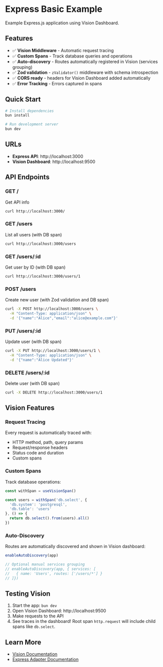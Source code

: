 # Express Basic Example

Example Express.js application using Vision Dashboard.

## Features

- ✅ **Vision Middleware** - Automatic request tracing
- ✅ **Custom Spans** - Track database queries and operations
- ✅ **Auto-discovery** - Routes automatically registered in Vision (services grouping)
- ✅ **Zod validation** - `zValidator()` middleware with schema introspection
- ✅ **CORS ready** - headers for Vision Dashboard added automatically
- ✅ **Error Tracking** - Errors captured in spans

## Quick Start

```bash
# Install dependencies
bun install

# Run development server
bun dev
```

## URLs

- **Express API**: http://localhost:3000
- **Vision Dashboard**: http://localhost:9500

## API Endpoints

### GET /
Get API info

```bash
curl http://localhost:3000/
```

### GET /users
List all users (with DB span)

```bash
curl http://localhost:3000/users
```

### GET /users/:id
Get user by ID (with DB span)

```bash
curl http://localhost:3000/users/1
```

### POST /users
Create new user (with Zod validation and DB span)

```bash
curl -X POST http://localhost:3000/users \
  -H "Content-Type: application/json" \
  -d '{"name":"Alice","email":"alice@example.com"}'
```

### PUT /users/:id
Update user (with DB span)

```bash
curl -X PUT http://localhost:3000/users/1 \
  -H "Content-Type: application/json" \
  -d '{"name":"Alice Updated"}'
```

### DELETE /users/:id
Delete user (with DB span)

```bash
curl -X DELETE http://localhost:3000/users/1
```

## Vision Features

### Request Tracing
Every request is automatically traced with:
- HTTP method, path, query params
- Request/response headers
- Status code and duration
- Custom spans

### Custom Spans
Track database operations:

```typescript
const withSpan = useVisionSpan()

const users = withSpan('db.select', { 
  'db.system': 'postgresql',
  'db.table': 'users' 
}, () => {
  return db.select().from(users).all()
})
```

### Auto-Discovery
Routes are automatically discovered and shown in Vision dashboard:

```typescript
enableAutoDiscovery(app)

// Optional manual services grouping
// enableAutoDiscovery(app, { services: [
//   { name: 'Users', routes: ['/users/*'] }
// ]})
```

## Testing Vision

1. Start the app: `bun dev`
2. Open Vision Dashboard: http://localhost:9500
3. Make requests to the API
4. See traces in the dashboard! Root span `http.request` will include child spans like `db.select`.

## Learn More

- [Vision Documentation](../../apps/docs)
- [Express Adapter Documentation](../../packages/adapter-express)
